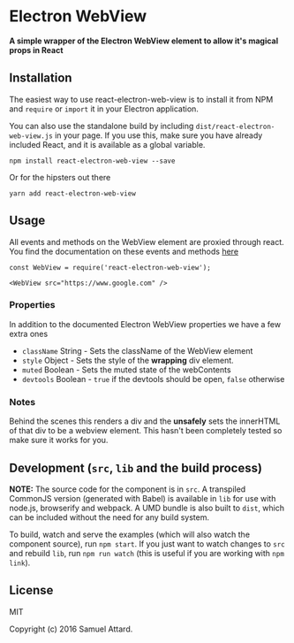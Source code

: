 # Electron WebView

__A simple wrapper of the Electron WebView element to allow it's magical props in React__


## Installation

The easiest way to use react-electron-web-view is to install it from NPM and `require` or `import` it in your Electron application.

You can also use the standalone build by including `dist/react-electron-web-view.js` in your page. If you use this, make sure you have already included React, and it is available as a global variable.

```
npm install react-electron-web-view --save
```

Or for the hipsters out there

```
yarn add react-electron-web-view
```


## Usage

All events and methods on the WebView element are proxied through react.  You
find the documentation on these events and methods [here](http://electron.atom.io/docs/api/web-view-tag/)

```
const WebView = require('react-electron-web-view');

<WebView src="https://www.google.com" />
```

### Properties

In addition to the documented Electron WebView properties we have a few extra
ones

* `className` String - Sets the className of the WebView element
* `style` Object - Sets the style of the **wrapping** div element.
* `muted` Boolean - Sets the muted state of the webContents
* `devtools` Boolean - `true` if the devtools should be open, `false` otherwise

### Notes

Behind the scenes this renders a div and the **unsafely** sets the innerHTML of
that div to be a webview element.  This hasn't been completely tested so make
sure it works for you.


## Development (`src`, `lib` and the build process)

**NOTE:** The source code for the component is in `src`. A transpiled CommonJS version (generated with Babel) is available in `lib` for use with node.js, browserify and webpack. A UMD bundle is also built to `dist`, which can be included without the need for any build system.

To build, watch and serve the examples (which will also watch the component source), run `npm start`. If you just want to watch changes to `src` and rebuild `lib`, run `npm run watch` (this is useful if you are working with `npm link`).

## License

MIT

Copyright (c) 2016 Samuel Attard.
